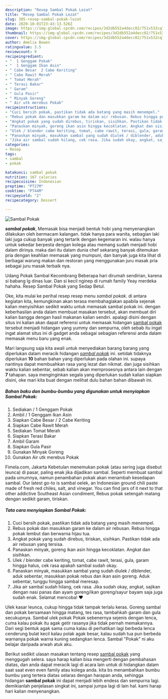 ```yaml
---
description: "Resep Sambal Pokak Lezat"
title: "Resep Sambal Pokak Lezat"
slug: 305-resep-sambal-pokak-lezat
date: 2020-10-01T23:43:13.526Z
image: https://img-global.cpcdn.com/recipes/3d2db552a4decc02/751x532cq70/sambal-pokak-foto-resep-utama.jpg
thumbnail: https://img-global.cpcdn.com/recipes/3d2db552a4decc02/751x532cq70/sambal-pokak-foto-resep-utama.jpg
cover: https://img-global.cpcdn.com/recipes/3d2db552a4decc02/751x532cq70/sambal-pokak-foto-resep-utama.jpg
author: Amelia Bowen
ratingvalue: 3.5
reviewcount: 9
recipeingredient:
- "  1 Genggam Pokak"
- "  1 Genggam Ikan Asin"
- " Cabe Besar  2 Cabe Keriting"
- " Cabe Rawit Merah"
- " Tomat Merah"
- " Terasi Bakar"
- " Garam"
- " Gula Pasir"
- " Minyak Goreng"
- " Air utk merebus Pokak"
recipeinstructions:
- "Cuci bersih pokak, pastikan tidak ada batang yang masih menempel."
- "Rebus pokak dan masukkan garam ke dalam air rebusan. Rebus hingga pokak lembut dan berwarna hijau tua."
- "Angkat pokak yang sudah direbus, tiriskan, sisihkan. Pastikan tidak ada air rebusan yang tersisa."
- "Panaskan minyak, goreng ikan asin hingga kecoklatan. Angkat dan sisihkan."
- "Ulek / blender cabe keriting, tomat, cabe rawit, terasi, gula, garam hingga halus, cek rasa apakah sambal sudah okay."
- "Panaskan minyak, masukkan sambal yang sudah diulek / diblender, aduk sebentar, masukkan pokak rebus dan ikan asin goreng. Aduk sebentar, tunggu hingga sambal meresap."
- "Jika air sambal sudah hilang, cek rasa. Jika sudah okay, angkat, sajikan dengan nasi panas dan ayam goreng/ikan goreng/sayur bayam saja juga sudah enak. Selamat mencoba! ❤"
categories:
- Resep
tags:
- sambal
- pokak

katakunci: sambal pokak 
nutrition: 167 calories
recipecuisine: Indonesian
preptime: "PT27M"
cooktime: "PT44M"
recipeyield: "2"
recipecategory: Dessert

---
```



![Sambal Pokak](https://img-global.cpcdn.com/recipes/3d2db552a4decc02/751x532cq70/sambal-pokak-foto-resep-utama.jpg)

<b><i>sambal pokak</i></b>, Memasak bisa menjadi bentuk hobi yang menyenangkan dilakukan oleh bermacam kalangan. tidak hanya para wanita, sebagian laki laki juga cukup banyak yang tertarik dengan kegemaran ini. walau hanya untuk sekedar berpesta dengan kolega atau memang sudah menjadi hobi dalam dirinya. maka dari itu dalam dunia chef sekarang banyak ditemukan pria dengan keahlian memasak yang mumpuni, dan banyak juga kita lihat di berbagai warung makan dan restoran yang menggunakan juru masak pria sebagai juru masak terbaik nya.

Udang Pokak Sambal Kecombrang Beberapa hari dirumah sendirian, karena si babang lg dinas luar. Dan si kecil nginep di rumah family Yeay merdeka hahaha. Resep Sambal Pokak yang Sedap Betul.

Oke, kita mulai ke perihal resep resep menu <i>sambal pokak</i>. di antara kegiatan kita, kemungkinan akan terasa membahagiakan apabila sejenak kalian menyisihkan sedikit waktu untuk memasak sambal pokak ini. dengan keberhasilan anda dalam membuat masakan tersebut, akan membuat diri kalian bangga dengan hasil makanan kalian sendiri. apalagi disini dengan situs ini kalian akan dapat referensi untuk memasak hidangan <u>sambal pokak</u> tersebut menjadi hidangan yang yummy dan sempurna, oleh sebab itu ingat ingat alamat situs ini di gadget anda sebagai sebagian referensi anda dalam memasak menu baru yang enak.


Mari langsung saja kita awali untuk menyediakan barang barang yang diperlukan dalam meracik hidangan <u><i>sambal pokak</i></u> ini. setidak tidaknya diperlukan <b>10</b> bahan bahan yang diperlukan pada olahan ini. supaya nantinya dapat membuahkan rasa yang lezat dan nikmat. dan juga sisihkan waktu kalian sebentar, sebab kalian akan memprosesnya antara lain dengan <b>7</b> tahapan. saya menginginkan segala yang diperlukan sudah kalian siapkan disini, oke mari kita buat dengan melihat dulu bahan bahan dibawah ini.

<!--inarticleads1-->

##### Bahan baku dan bumbu-bumbu yang digunakan untuk menyiapkan Sambal Pokak:

1. Sediakan  / 1 Genggam Pokak
1. Ambil  / 1 Genggam Ikan Asin
1. Siapkan  Cabe Besar / 2 Cabe Keriting
1. Siapkan  Cabe Rawit Merah
1. Sediakan  Tomat Merah
1. Siapkan  Terasi Bakar
1. Ambil  Garam
1. Siapkan  Gula Pasir
1. Gunakan  Minyak Goreng
1. Gunakan  Air utk merebus Pokak


Fimela.com, Jakarta Kebetulan menemukan pokak (atau sering juga disebut leunca) di pasar, paling enak jika dijadikan sambal. Seperti membuat sambal pada umumnya, namun penambahan pokak akan menambah kesedapan sambal. Our latest go-to is sambal oelek, an Indonesian ground chili paste made of fresh red chiles, salt, and vinegar. You can find jars of it next to that other addictive Southeast Asian condiment, Rebus pokak setengah matang dengan sedikit garam, tiriskan. 

<!--inarticleads2-->

##### Tata cara menyiapkan Sambal Pokak:

1. Cuci bersih pokak, pastikan tidak ada batang yang masih menempel.
1. Rebus pokak dan masukkan garam ke dalam air rebusan. Rebus hingga pokak lembut dan berwarna hijau tua.
1. Angkat pokak yang sudah direbus, tiriskan, sisihkan. Pastikan tidak ada air rebusan yang tersisa.
1. Panaskan minyak, goreng ikan asin hingga kecoklatan. Angkat dan sisihkan.
1. Ulek / blender cabe keriting, tomat, cabe rawit, terasi, gula, garam hingga halus, cek rasa apakah sambal sudah okay.
1. Panaskan minyak, masukkan sambal yang sudah diulek / diblender, aduk sebentar, masukkan pokak rebus dan ikan asin goreng. Aduk sebentar, tunggu hingga sambal meresap.
1. Jika air sambal sudah hilang, cek rasa. Jika sudah okay, angkat, sajikan dengan nasi panas dan ayam goreng/ikan goreng/sayur bayam saja juga sudah enak. Selamat mencoba! ❤


Ulek kasar leunca, cukup hingga tidak tampak terlalu keras. Goreng sambal dan pokak bersamaan hingga matang, tes rasa, tambahkah garam dan gula secukupnya. Sambal ulek pokak Pokak sebenernya sejenis dengan lenca, cuma kalau pokak itu agak getir rasanya jika tidak pernah memakannya. Dari segi bentuk agak sama cuma kalau di perhatikan lagi berbeda lenca cenderung bulat kecil kalau polak agak besar, kalau sudah tua pun berbeda warnanya pokak warna kuning sedangkan lenca. Sambal &#34;Pokak&#34; ni aku belajar daripada arwah atuk aku. 

Berikut sedikit ulasan masakan tentang resep <u>sambal pokak</u> yang menggugah selera. saya harap kalian bisa mengerti dengan pembahasan diatas, dan anda dapat meracik lagi di acara lain untuk di hidangkan dalam saat saat even even family atau kolega anda. kita bs menambahkan bumbu bumbu yang tertera diatas selaras dengan harapan anda, sehingga hidangan <b>sambal pokak</b> ini dapat menjadi lebih endess dan sempurna lagi. demikianlah penjelasan singkat ini, sampai jumpa lagi di lain hal. kami harap hari kalian menyenangkan.
